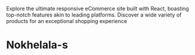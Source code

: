 Explore the ultimate responsive eCommerce site built with React, boasting top-notch features akin to leading platforms. Discover a wide variety of products for an exceptional shopping experience
# Nokhelala-s
